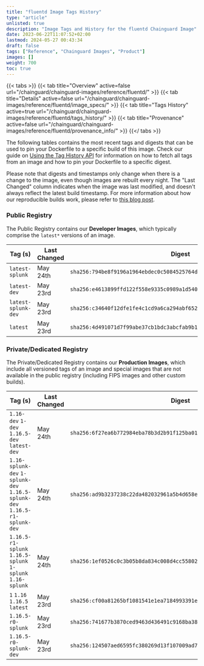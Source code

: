 ```yaml
---
title: "fluentd Image Tags History"
type: "article"
unlisted: true
description: "Image Tags and History for the fluentd Chainguard Image"
date: 2023-06-22T11:07:52+02:00
lastmod: 2024-05-27 00:43:34
draft: false
tags: ["Reference", "Chainguard Images", "Product"]
images: []
weight: 700
toc: true
---
```


{{< tabs >}}
{{< tab title="Overview" active=false url="/chainguard/chainguard-images/reference/fluentd/" >}}
{{< tab title="Details" active=false url="/chainguard/chainguard-images/reference/fluentd/image_specs/" >}}
{{< tab title="Tags History" active=true url="/chainguard/chainguard-images/reference/fluentd/tags_history/" >}}
{{< tab title="Provenance" active=false url="/chainguard/chainguard-images/reference/fluentd/provenance_info/" >}}
{{</ tabs >}}

The following tables contains the most recent tags and digests that can be used to pin your Dockerfile to a specific build of this image. Check our guide on [Using the Tag History API](/chainguard/chainguard-images/using-the-tag-history-api/) for information on how to fetch all tags from an image and how to pin your Dockerfile to a specific digest.

Please note that digests and timestamps only change when there is a change to the image, even though images are rebuilt every night. The "Last Changed" column indicates when the image was last modified, and doesn't always reflect the latest build timestamp. For more information about how our reproducible builds work, please refer to [this blog post](https://www.chainguard.dev/unchained/reproducing-chainguards-reproducible-image-builds).

### Public Registry
The Public Registry contains our **Developer Images**, which typically comprise the `latest*` versions of an image.

| Tag (s)              | Last Changed | Digest                                                                    |
|----------------------|--------------|---------------------------------------------------------------------------|
|  `latest-splunk`     | May 24th     | `sha256:794be8f9196a1964ebdec0c5084525764d2628fb14d939bbc8760f2da289cc71` |
|  `latest-dev`        | May 23rd     | `sha256:e4613899ffd122f558e9335c0989a1d5406b9d481aaa84644573653e24c9e752` |
|  `latest-splunk-dev` | May 23rd     | `sha256:c34640f12dfe1fe4c1cd9a6ca294abf6520fc2f0b067f1a3c8642fcf1eee6a91` |
|  `latest`            | May 23rd     | `sha256:4d491071d7f99abe37cb1bdc3abcfab9b12339be0a19b316b3132bb100d6d513` |


### Private/Dedicated Registry
The Private/Dedicated Registry contains our **Production Images**, which include all versioned tags of an image and special images that are not available in the public registry (including FIPS images and other custom builds).

| Tag (s)                                                                      | Last Changed | Digest                                                                    |
|------------------------------------------------------------------------------|--------------|---------------------------------------------------------------------------|
|  `1.16-dev` `1-dev` `1.16.5-dev` `latest-dev`                                | May 24th     | `sha256:6f27ea6b772984eba78b3d2b91f125ba01b90177a8aa0b32592d0a8d2514851e` |
|  `1.16-splunk-dev` `1-splunk-dev` `1.16.5-splunk-dev` `1.16.5-r1-splunk-dev` | May 24th     | `sha256:ad9b3237238c22da482032961a5b4d658ed5d6cbfc408f31e0c66b052ee3b510` |
|  `1.16.5-r1-splunk` `1.16.5-splunk` `1-splunk` `1.16-splunk`                 | May 24th     | `sha256:1ef0526c0c3b05b8da834c008d4cc55802ed578e91742f5ada88cae24f871153` |
|  `1` `1.16` `1.16.5` `latest`                                                | May 23rd     | `sha256:cf00a81265bf1081541e1ea7184993391ee8a34e27f0a0a4c4a50a4aeff6ca8c` |
|  `1.16.5-r0-splunk`                                                          | May 23rd     | `sha256:741677b3870ced9463d436491c9168ba3861acc2f66fb6e4d469418bde6e670a` |
|  `1.16.5-r0-splunk-dev`                                                      | May 23rd     | `sha256:124507aed6595fc380269d13f107009ad72fe0fc20ad31dad9b531a7da1f157f` |

